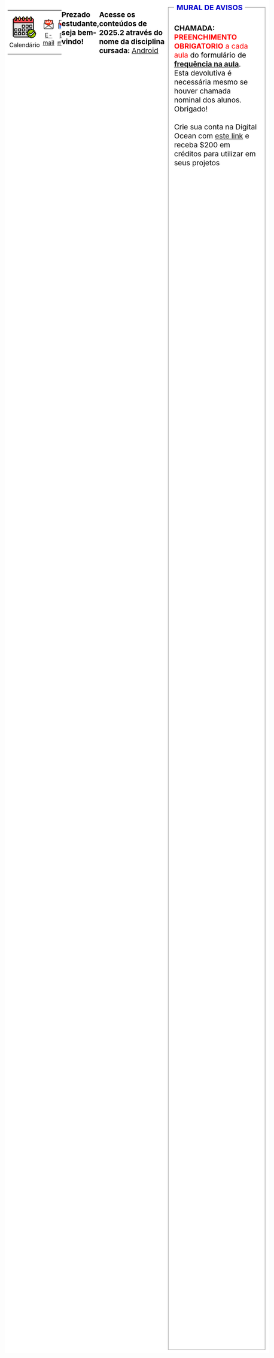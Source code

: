 <html lang="en">
  <head>
    <meta charset="UTF-8">
    <meta name="viewport" content="width=device-width, initial-scale=1.0">
    <meta http-equiv="X-UA-Compatible" content="ie=edge">
    <title>Prof.Turatti</title>
    <link rel="stylesheet" href="./style.css">
    <link rel="icon" href="./favicon.ico" type="image/x-icon">

 
<style>
.centralizeContent {
  display: -webkit-box;
  display: -moz-box;
  display: -ms-flexbox;
  display: -webkit-flex;
  display: flex;
  
  align-items:center;
  justify-content:center;
  
  /* height: 100vh; */
  /* width: 100%; */
  background: 'white';
}
.centralize {
  display: -webkit-box;
  display: -moz-box;
  display: -ms-flexbox;
  display: -webkit-flex;
  display: flex;
  
  background: #ebab34;
  border-radius: 16px;
  padding:8px;
  align-items:center;
  flex-direction:column;
  /* font-size: 32px; */
}
.dark-mode {
  background-color: black;
  color: white;
}
/* -- blink image -- */
@keyframes blink {
    0% { opacity: 1; }
    50% { opacity: 0; }
    100% { opacity: 1; }
}
.icone {
  /* max-height: 64px;
  min-height: 32px;
  max-width: 64px;
  min-width: 32px;
  */
  height: 64px;
  width: 64px;
}
.piscar {
    animation: blink 1s infinite;
    /* Inclui suporte para navegadores antigos, se necessário */
    -webkit-animation: blink 1s infinite;
    -moz-animation: blink 1s infinite;
    -o-animation: blink 1s infinite;
}
.tabela-responsiva {
  overflow-x: auto;
  -webkit-overflow-scrolling: touch; /* rolagem suave no iOS */
}  

body {
  display: flex;
  padding: 8px;
  background-color: white;
  color: black;
  font-size: clamp(12px, 2vw, 20px);
  /* font-size: 5vw;  /* Font size will be 5% of the viewport width */
  height: 90vh;
  width: 90vw;
}
table {
  border: none;
  border-collapse: collapse;
  width: 100%;
}
th, td {
  border: 0px;
  font-size: clamp(8px, 2vw, 16px);
  padding: 4px;
  text-align: center;
}
</style>
  </head>
<body>

<div class="tabela-responsiva">
  <table>
    <tr>
        <td><!-- 1 -->
            <!-- a href="calendario25s1.pdf" target="_new" -->
              <img src="calendario64.png" title="Calendário Acadêmico">
              <br>Calendário
            <!-- /a -->
        </td>
        <td><!-- 2 -->
            <a href="&#109;ailto&#58;luiz&#46;tu&#114;&#97;tti&#64;profes&#115;ores&#46;&#117;n&#105;m&#101;trocamp&#46;edu&#46;br" target="_new">
              <img src="envelope64wy.png" title="E-mail Wyden">
              <br>E-mail
            </a>
        </td>
        <td><!-- 3 -->
            <a href="&#109;&#97;&#105;&#108;&#116;&#111;&#58;pr&#111;&#102;&#46;t&#117;&#114;&#97;tti&#64;&#103;mail&#46;c&#111;m" target="_new">
              <img src="envelope64gmail.png" title="E-mail GMail">
              <br>E-mail
            </a>
        </td>
        <td><!-- 4 -->
            <a href="https://github.com/profturatti/materiais/blob/main/README.md" target="_new">
              <img src="tutoriais64c.png" title="Materiais Complementares">
              <br>Materiais
            </a>
        </td>
        <td><!-- 5 -->
            <a href="https://forms.gle/FcoeJDk6mbbpSJ899" target="_new">
              <img src="checklist64.png" title="Frequência na aula">
              <br>Frequência
            </a>
        </td>
        <td><!-- 6 -->
            <a href="https://forms.gle/oSfYRDpx1Kr7C17n7" target="_new">
              <img src="apresentacao64.png" title="Conhecendo o aluno">
              <br>Apresente-se
            </a>
        </td>
        <td><!-- 7 -->
            <a href="https://forms.gle/aXhFwHaZyf4QCxuNA" target="_new" >
              <img src="grupo64c.png" title="Grupos de projetos">
              <br>Grupos
            </a>
        </td>
    </tr>
  </table>
</div>

<p><b>Prezado estudante, seja bem-vindo!</b></p>

<p><b>Acesse os conteúdos de 2025.2 através do nome da disciplina cursada: </b>
  <a href="https://github.com/profturatti/android" target="_new">Android</a>
  <!-- |  <a href="https://github.com/profturatti/pythonRAD" target="_new">Python RAD</a>  -->
</p>

<fieldset>
<legend style="color:MediumBlue;"><b>&nbsp;MURAL DE AVISOS&nbsp;</b></legend>
  <!--
  <br><img src="./alerta.png" class="piscar" width="16" height="16" /> 
      <b>SEMANA NACIONAL DE CURSOS - 12 a 16 de maio de 2025</b>
  <br>Programação do evento disponível <a href="./semanaTI.pdf" target="_new">aqui</a>.
      Faça sua inscrição <a href="https://www.even3.com.br/viii-semana-nacional-da-ti/" target="_new">aqui</a>
  <br>A ausência do aluno implicará em falta no dia da disciplina; Todas as participações terão horas AAC registradas.
  <br>&nbsp;
  <!--
  <br><b>Segunda-feira - Situação da disciplina Python RAD Turmas 3002 e 3005:</b>
       <a href="./25s1_pythonFinal.pdf" target="_new">aqui</a>
  <br>
  <br><b>Quarta-feira - Situação da disciplina Android Turma 3002:</b>
       <a href="" target="_new"></a> EM BREVE
  <br>
  <br><b>Quinta-feira - Situação da disciplina Android Turmas 3003 e 3027:</b>
       <a href="" target="_new"></a> EM BREVE
  <br>
  -->
  <br><b>CHAMADA:</b><span style="color: red;"> <b>PREENCHIMENTO OBRIGATORIO</b> a cada aula</span> do formulário de 
      <a href="https://forms.gle/fCiagxrVp2bRp8K28" target="_new"><b>frequência na aula</b></a>. 
  <br>Esta devolutiva é necessária mesmo se houver chamada nominal dos alunos. Obrigado!
  <br>&nbsp;
  <br>Crie sua conta na Digital Ocean com 
      <a href="https://waves.digitalocean.com/MTEzLURUTi0yNjYAAAGdSdlZvxdC8f_xVbp2UX5DU1w9kQ1Yr2n4hvtjWeuzNpCZKmloX6qVZFVPtxIshJZtCJVa-K8=" target="_new">este link</a>
      e receba $200 em créditos para utilizar em seus projetos
  <!--
  <br><b>Histórico</b>
  <br>Preenchimento dos formulários disponíveis através dos ícones no topo da página
  <br>1. De 18/02 <span style="color: red;">até 28/02/2025</span> <b>Conhecendo o aluno</b> (preencher somente uma vez) 
  <br>2. De 18/02 <span style="color: red;">até 28/02/2025</span> <b>Grupos</b> - equipe para trabalho semestral na disciplina
  <br><b>Alunos ingressos após esse período, por favor, conversar com o professor.</b>
  <br>&nbsp;
  -->
</fieldset>
</body>
</html>
